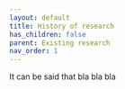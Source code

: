 ```yaml
---
layout: default
title: History of research
has_children: false
parent: Existing research
nav_order: 1
---
```


It can be said that bla bla bla